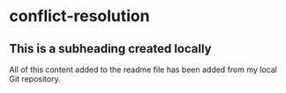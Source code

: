 # conflict-resolution
 
  ## This is a subheading created locally

  All of this content added to the readme file has been added from my local Git repository.

